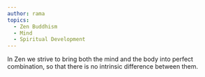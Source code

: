 ```yaml
---
author: rama
topics:
  - Zen Buddhism
  - Mind
  - Spiritual Development
---
```


In Zen we strive to bring both the mind and the body into perfect combination, so that there is no intrinsic difference between them.

